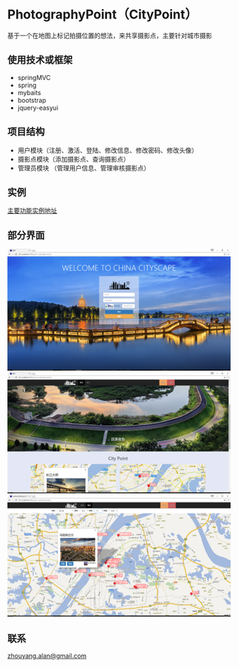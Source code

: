 # PhotographyPoint（CityPoint）

基于一个在地图上标记拍摄位置的想法，来共享摄影点，主要针对城市摄影

## 使用技术或框架

* springMVC
* spring
* mybaits
* bootstrap
* jquery-easyui

## 项目结构

* 用户模块（注册、激活、登陆、修改信息、修改密码、修改头像）
* 摄影点模块（添加摄影点、查询摄影点）
* 管理员模块 （管理用户信息、管理审核摄影点）

## 实例

[主要功能实例地址](http://115.159.56.151:8080/point)

## 部分界面
![登陆](https://github.com/YoungChou93/point-workspace/blob/master/projectpicture/login.png)
![主页](https://github.com/YoungChou93/point-workspace/blob/master/projectpicture/homepage.png)
![地图](https://github.com/YoungChou93/point-workspace/blob/master/projectpicture/map.png)
## 联系

zhouyang.alan@gmail.com